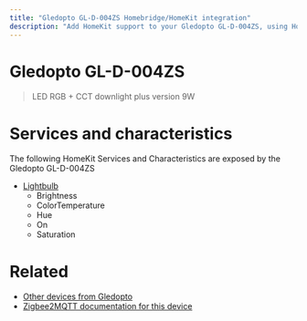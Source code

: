 ```yaml
---
title: "Gledopto GL-D-004ZS Homebridge/HomeKit integration"
description: "Add HomeKit support to your Gledopto GL-D-004ZS, using Homebridge, Zigbee2MQTT and homebridge-z2m."
---
```

<!---
This file has been GENERATED using src/docgen/docgen.ts
DO NOT EDIT THIS FILE MANUALLY!
-->
# Gledopto GL-D-004ZS
> LED RGB + CCT downlight plus version 9W


# Services and characteristics
The following HomeKit Services and Characteristics are exposed by
the Gledopto GL-D-004ZS

* [Lightbulb](../../light.md)
  * Brightness
  * ColorTemperature
  * Hue
  * On
  * Saturation


# Related
* [Other devices from Gledopto](../index.md#gledopto)
* [Zigbee2MQTT documentation for this device](https://www.zigbee2mqtt.io/devices/GL-D-004ZS.html)